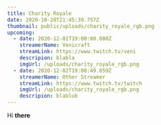 ```yaml
---
title: Charity Royale
date: 2020-10-28T21:45:39.757Z
thumbnail: public/uploads/charity_royale_rgb.png
upcoming:
  - date: 2020-12-01T19:00:00.000Z
    streamerName: Venicraft
    streamLink: https://www.twitch.tv/veni
    descripion: blabla
    imgUrl: /uploads/charity_royale_rgb.png
  - date: 2020-12-02T19:00:49.859Z
    streamerName: Other Streamer
    streamLink: https://www.twitch.tv/twitch
    imgUrl: /uploads/charity_royale_rgb.png
    descripion: blablub
---
```

Hi **there**
